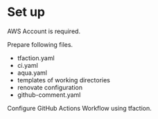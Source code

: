# Set up

AWS Account is required.

Prepare following files.

* tfaction.yaml
* ci.yaml
* aqua.yaml
* templates of working directories
* renovate configuration
* github-comment.yaml

Configure GitHub Actions Workflow using tfaction.
